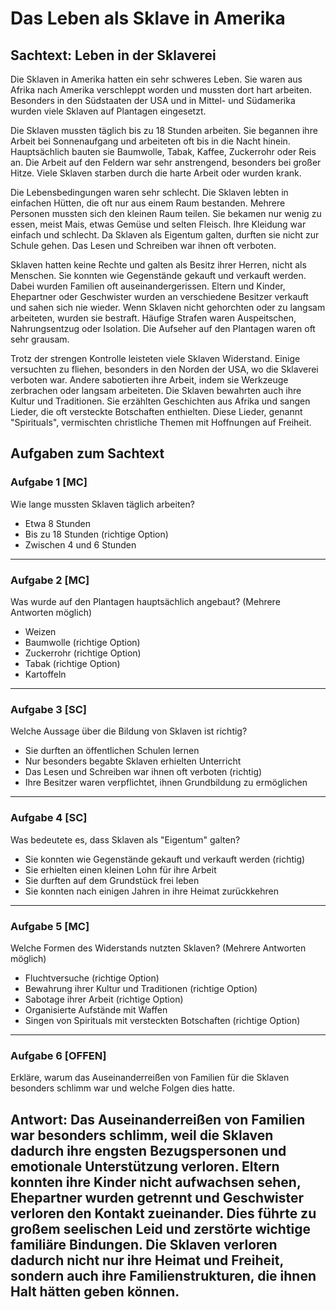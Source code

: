 # Das Leben als Sklave in Amerika

## Sachtext: Leben in der Sklaverei

Die Sklaven in Amerika hatten ein sehr schweres Leben. Sie waren aus Afrika nach Amerika verschleppt worden und mussten dort hart arbeiten. Besonders in den Südstaaten der USA und in Mittel- und Südamerika wurden viele Sklaven auf Plantagen eingesetzt.

Die Sklaven mussten täglich bis zu 18 Stunden arbeiten. Sie begannen ihre Arbeit bei Sonnenaufgang und arbeiteten oft bis in die Nacht hinein. Hauptsächlich bauten sie Baumwolle, Tabak, Kaffee, Zuckerrohr oder Reis an. Die Arbeit auf den Feldern war sehr anstrengend, besonders bei großer Hitze. Viele Sklaven starben durch die harte Arbeit oder wurden krank.

Die Lebensbedingungen waren sehr schlecht. Die Sklaven lebten in einfachen Hütten, die oft nur aus einem Raum bestanden. Mehrere Personen mussten sich den kleinen Raum teilen. Sie bekamen nur wenig zu essen, meist Mais, etwas Gemüse und selten Fleisch. Ihre Kleidung war einfach und schlecht. Da Sklaven als Eigentum galten, durften sie nicht zur Schule gehen. Das Lesen und Schreiben war ihnen oft verboten.

Sklaven hatten keine Rechte und galten als Besitz ihrer Herren, nicht als Menschen. Sie konnten wie Gegenstände gekauft und verkauft werden. Dabei wurden Familien oft auseinandergerissen. Eltern und Kinder, Ehepartner oder Geschwister wurden an verschiedene Besitzer verkauft und sahen sich nie wieder. Wenn Sklaven nicht gehorchten oder zu langsam arbeiteten, wurden sie bestraft. Häufige Strafen waren Auspeitschen, Nahrungsentzug oder Isolation. Die Aufseher auf den Plantagen waren oft sehr grausam.

Trotz der strengen Kontrolle leisteten viele Sklaven Widerstand. Einige versuchten zu fliehen, besonders in den Norden der USA, wo die Sklaverei verboten war. Andere sabotierten ihre Arbeit, indem sie Werkzeuge zerbrachen oder langsam arbeiteten. Die Sklaven bewahrten auch ihre Kultur und Traditionen. Sie erzählten Geschichten aus Afrika und sangen Lieder, die oft versteckte Botschaften enthielten. Diese Lieder, genannt "Spirituals", vermischten christliche Themen mit Hoffnungen auf Freiheit.

## Aufgaben zum Sachtext

### Aufgabe 1 [MC]
Wie lange mussten Sklaven täglich arbeiten?
- Etwa 8 Stunden
- Bis zu 18 Stunden (richtige Option)
- Zwischen 4 und 6 Stunden
---

### Aufgabe 2 [MC]
Was wurde auf den Plantagen hauptsächlich angebaut? (Mehrere Antworten möglich)
- Weizen
- Baumwolle (richtige Option)
- Zuckerrohr (richtige Option)
- Tabak (richtige Option)
- Kartoffeln
---

### Aufgabe 3 [SC]
Welche Aussage über die Bildung von Sklaven ist richtig?
- Sie durften an öffentlichen Schulen lernen
- Nur besonders begabte Sklaven erhielten Unterricht
- Das Lesen und Schreiben war ihnen oft verboten (richtig)
- Ihre Besitzer waren verpflichtet, ihnen Grundbildung zu ermöglichen
---

### Aufgabe 4 [SC]
Was bedeutete es, dass Sklaven als "Eigentum" galten?
- Sie konnten wie Gegenstände gekauft und verkauft werden (richtig)
- Sie erhielten einen kleinen Lohn für ihre Arbeit
- Sie durften auf dem Grundstück frei leben
- Sie konnten nach einigen Jahren in ihre Heimat zurückkehren
---

### Aufgabe 5 [MC]
Welche Formen des Widerstands nutzten Sklaven? (Mehrere Antworten möglich)
- Fluchtversuche (richtige Option)
- Bewahrung ihrer Kultur und Traditionen (richtige Option)
- Sabotage ihrer Arbeit (richtige Option)
- Organisierte Aufstände mit Waffen
- Singen von Spirituals mit versteckten Botschaften (richtige Option)
---

### Aufgabe 6 [OFFEN]
Erkläre, warum das Auseinanderreißen von Familien für die Sklaven besonders schlimm war und welche Folgen dies hatte.

Antwort: Das Auseinanderreißen von Familien war besonders schlimm, weil die Sklaven dadurch ihre engsten Bezugspersonen und emotionale Unterstützung verloren. Eltern konnten ihre Kinder nicht aufwachsen sehen, Ehepartner wurden getrennt und Geschwister verloren den Kontakt zueinander. Dies führte zu großem seelischen Leid und zerstörte wichtige familiäre Bindungen. Die Sklaven verloren dadurch nicht nur ihre Heimat und Freiheit, sondern auch ihre Familienstrukturen, die ihnen Halt hätten geben können.
---
